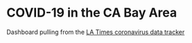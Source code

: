 # COVID-19 in the CA Bay Area

Dashboard pulling from the [LA Times coronavirus data tracker](https://github.com/datadesk/california-coronavirus-data/blob/master/latimes-county-totals.csv)
